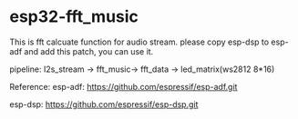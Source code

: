 # esp32-fft_music

This is fft calcuate function for audio stream. please copy esp-dsp to esp-adf and add this patch, you can use it.



pipeline:
  I2s_stream -> fft_music-> fft_data -> led_matrix(ws2812 8*16)



  
  
Reference:
esp-adf:
      https://github.com/espressif/esp-adf.git
     
esp-dsp:
      https://github.com/espressif/esp-dsp.git
